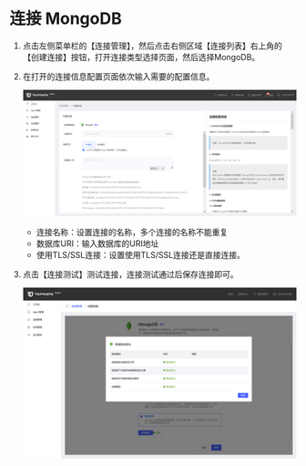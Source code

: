 # 连接 MongoDB

1. 点击左侧菜单栏的【连接管理】，然后点击右侧区域【连接列表】右上角的【创建连接】按钮，打开连接类型选择页面，然后选择MongoDB。

2. 在打开的连接信息配置页面依次输入需要的配置信息。

   ![](../../images/connect_mongodb.png)

   * 连接名称：设置连接的名称，多个连接的名称不能重复
   * 数据库URI：输入数据库的URI地址
   * 使用TLS/SSL连接：设置使用TLS/SSL连接还是直接连接。

3. 点击【连接测试】测试连接，连接测试通过后保存连接即可。

   ![](../../images/connect_mongodb_2.png)
